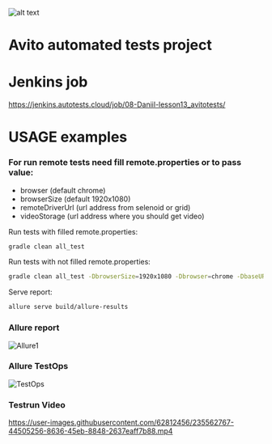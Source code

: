 

![alt text]([http://url/to/img.png](https://user-images.githubusercontent.com/25181517/192108890-200809d1-439c-4e23-90d3-b090cf9a4eea.png))

# Avito automated tests project 

# Jenkins job
https://jenkins.autotests.cloud/job/08-Daniil-lesson13_avitotests/

# USAGE examples

### For run remote tests need fill remote.properties or to pass value:

* browser (default chrome)
* browserSize (default 1920x1080)
* remoteDriverUrl (url address from selenoid or grid)
* videoStorage (url address where you should get video)

Run tests with filled remote.properties:
```bash
gradle clean all_test
```

Run tests with not filled remote.properties:
```bash
gradle clean all_test -DbrowserSize=1920x1080 -Dbrowser=chrome -DbaseURL=https://www.avito.ru/
```

Serve report:
```bash
allure serve build/allure-results
```

### Allure report
![Allure1](https://user-images.githubusercontent.com/62812456/235561905-58b72ac3-e6e0-441e-87e9-4a169f866a07.jpg)

### Allure TestOps
![TestOps](https://user-images.githubusercontent.com/62812456/235562130-c9990ba8-5ace-4402-8bb7-29688111cd8a.jpg)

### Testrun Video

https://user-images.githubusercontent.com/62812456/235562767-44505256-8636-45eb-8848-2637eaff7b88.mp4


